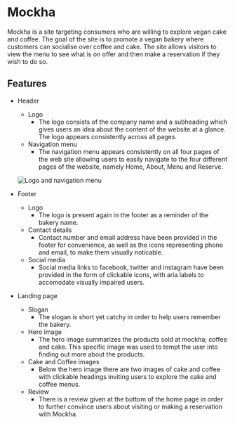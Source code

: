 # Mockha

Mockha is a site targeting consumers who are willing to explore vegan cake and coffee. The goal of the site is to promote a vegan bakery where customers can socialise over coffee and cake. The site allows visitors to view the menu to see what is on offer and then make a reservation if they wish to do so.

## Features 

* Header
    * Logo
        * The logo consists of the company name and a subheading  which gives users an idea about the content of the website at a glance. The logo appears consistently across all pages.
    * Navigation menu 
        * The navigation menu appears consistently on all four pages of the web site allowing users to easily navigate to the four different pages of the website, namely Home, About, Menu and Reserve.

   ![Logo and navigation menu](https://user-images.githubusercontent.com/81622155/119903628-e2464400-bf40-11eb-8330-334fcc8f35c8.png)


* Footer 
    * Logo
        * The logo is present again in the footer as a reminder of the bakery name.
    * Contact details
        * Contact number and email address have been provided in the footer for convenience, as well as the icons representing phone and email, to make them visually noticable.
    * Social media 
        * Social media links to facebook, twitter and instagram have been provided in the form of clickable icons, with aria labels to accomodate visually impaired users. 

* Landing page 
    * Slogan 
        * The slogan is short yet catchy in order to help users remember the bakery. 
    * Hero image 
        *   The hero image summarizes the products sold at mockha; coffee and cake. This specific image was used to tempt the user into finding out more about the products. 
    * Cake and Coffee images
        * Below the hero image there are two images of cake and coffee with clickable headings inviting users to explore the cake and coffee menus.
    * Review 
        * There is a review given at the bottom of the home page in order to further convince users about visiting or making a reservation with Mockha.


